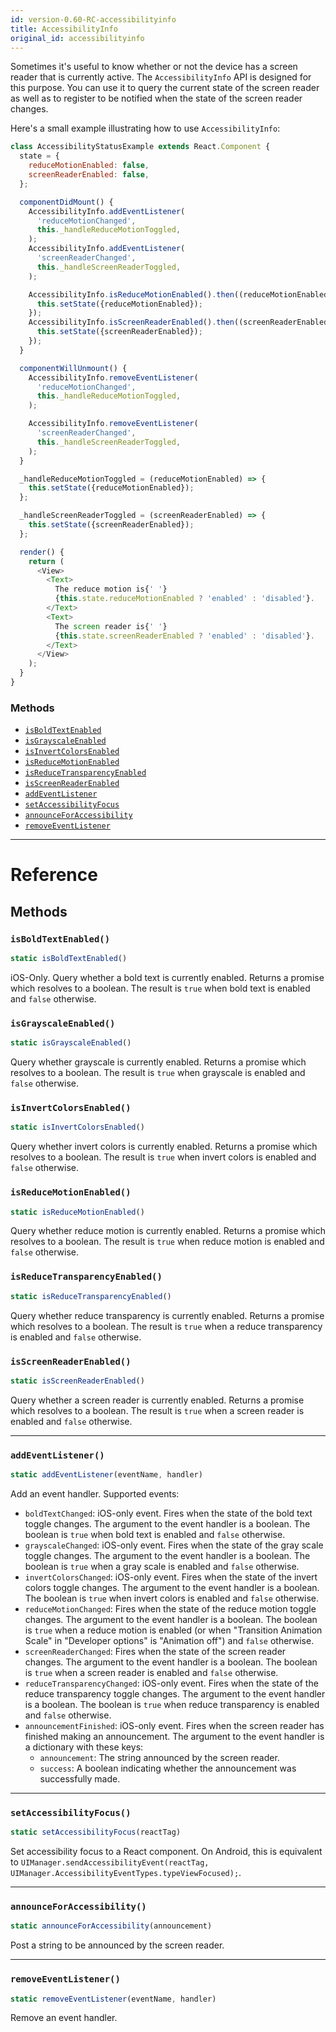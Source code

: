 ```yaml
---
id: version-0.60-RC-accessibilityinfo
title: AccessibilityInfo
original_id: accessibilityinfo
---
```


Sometimes it's useful to know whether or not the device has a screen reader that is currently active. The `AccessibilityInfo` API is designed for this purpose. You can use it to query the current state of the screen reader as well as to register to be notified when the state of the screen reader changes.

Here's a small example illustrating how to use `AccessibilityInfo`:

```javascript
class AccessibilityStatusExample extends React.Component {
  state = {
    reduceMotionEnabled: false,
    screenReaderEnabled: false,
  };

  componentDidMount() {
    AccessibilityInfo.addEventListener(
      'reduceMotionChanged',
      this._handleReduceMotionToggled,
    );
    AccessibilityInfo.addEventListener(
      'screenReaderChanged',
      this._handleScreenReaderToggled,
    );

    AccessibilityInfo.isReduceMotionEnabled().then((reduceMotionEnabled) => {
      this.setState({reduceMotionEnabled});
    });
    AccessibilityInfo.isScreenReaderEnabled().then((screenReaderEnabled) => {
      this.setState({screenReaderEnabled});
    });
  }

  componentWillUnmount() {
    AccessibilityInfo.removeEventListener(
      'reduceMotionChanged',
      this._handleReduceMotionToggled,
    );

    AccessibilityInfo.removeEventListener(
      'screenReaderChanged',
      this._handleScreenReaderToggled,
    );
  }

  _handleReduceMotionToggled = (reduceMotionEnabled) => {
    this.setState({reduceMotionEnabled});
  };

  _handleScreenReaderToggled = (screenReaderEnabled) => {
    this.setState({screenReaderEnabled});
  };

  render() {
    return (
      <View>
        <Text>
          The reduce motion is{' '}
          {this.state.reduceMotionEnabled ? 'enabled' : 'disabled'}.
        </Text>
        <Text>
          The screen reader is{' '}
          {this.state.screenReaderEnabled ? 'enabled' : 'disabled'}.
        </Text>
      </View>
    );
  }
}
```

### Methods

- [`isBoldTextEnabled`](accessibilityinfo.md#isBoldTextEnabled)
- [`isGrayscaleEnabled`](accessibilityinfo.md#isGrayscaleEnabled)
- [`isInvertColorsEnabled`](accessibilityinfo.md#isInvertColorsEnabled)
- [`isReduceMotionEnabled`](accessibilityinfo.md#isReduceMotionEnabled)
- [`isReduceTransparencyEnabled`](accessibilityinfo.md#isReduceTransparencyEnabled)
- [`isScreenReaderEnabled`](accessibilityinfo.md#isScreenReaderEnabled)
- [`addEventListener`](accessibilityinfo.md#addeventlistener)
- [`setAccessibilityFocus`](accessibilityinfo.md#setaccessibilityfocus)
- [`announceForAccessibility`](accessibilityinfo.md#announceforaccessibility)
- [`removeEventListener`](accessibilityinfo.md#removeeventlistener)

---

# Reference

## Methods

### `isBoldTextEnabled()`

```javascript
static isBoldTextEnabled()
```

iOS-Only. Query whether a bold text is currently enabled. Returns a promise which resolves to a boolean. The result is `true` when bold text is enabled and `false` otherwise.

### `isGrayscaleEnabled()`

```javascript
static isGrayscaleEnabled()
```

Query whether grayscale is currently enabled. Returns a promise which resolves to a boolean. The result is `true` when grayscale is enabled and `false` otherwise.

### `isInvertColorsEnabled()`

```javascript
static isInvertColorsEnabled()
```

Query whether invert colors is currently enabled. Returns a promise which resolves to a boolean. The result is `true` when invert colors is enabled and `false` otherwise.

### `isReduceMotionEnabled()`

```javascript
static isReduceMotionEnabled()
```

Query whether reduce motion is currently enabled. Returns a promise which resolves to a boolean. The result is `true` when reduce motion is enabled and `false` otherwise.

### `isReduceTransparencyEnabled()`

```javascript
static isReduceTransparencyEnabled()
```

Query whether reduce transparency is currently enabled. Returns a promise which resolves to a boolean. The result is `true` when a reduce transparency is enabled and `false` otherwise.

### `isScreenReaderEnabled()`

```javascript
static isScreenReaderEnabled()
```

Query whether a screen reader is currently enabled. Returns a promise which resolves to a boolean. The result is `true` when a screen reader is enabled and `false` otherwise.

---

### `addEventListener()`

```javascript
static addEventListener(eventName, handler)
```

Add an event handler. Supported events:

- `boldTextChanged`: iOS-only event. Fires when the state of the bold text toggle changes. The argument to the event handler is a boolean. The boolean is `true` when bold text is enabled and `false` otherwise.
- `grayscaleChanged`: iOS-only event. Fires when the state of the gray scale toggle changes. The argument to the event handler is a boolean. The boolean is `true` when a gray scale is enabled and `false` otherwise.
- `invertColorsChanged`: iOS-only event. Fires when the state of the invert colors toggle changes. The argument to the event handler is a boolean. The boolean is `true` when invert colors is enabled and `false` otherwise.
- `reduceMotionChanged`: Fires when the state of the reduce motion toggle changes. The argument to the event handler is a boolean. The boolean is `true` when a reduce motion is enabled (or when "Transition Animation Scale" in "Developer options" is "Animation off") and `false` otherwise.
- `screenReaderChanged`: Fires when the state of the screen reader changes. The argument to the event handler is a boolean. The boolean is `true` when a screen reader is enabled and `false` otherwise.
- `reduceTransparencyChanged`: iOS-only event. Fires when the state of the reduce transparency toggle changes. The argument to the event handler is a boolean. The boolean is `true` when reduce transparency is enabled and `false` otherwise.
- `announcementFinished`: iOS-only event. Fires when the screen reader has finished making an announcement. The argument to the event handler is a dictionary with these keys:
  - `announcement`: The string announced by the screen reader.
  - `success`: A boolean indicating whether the announcement was successfully made.

---

### `setAccessibilityFocus()`

```javascript
static setAccessibilityFocus(reactTag)
```

Set accessibility focus to a React component. On Android, this is equivalent to `UIManager.sendAccessibilityEvent(reactTag, UIManager.AccessibilityEventTypes.typeViewFocused);`.

---

### `announceForAccessibility()`

```javascript
static announceForAccessibility(announcement)
```

Post a string to be announced by the screen reader.

---

### `removeEventListener()`

```javascript
static removeEventListener(eventName, handler)
```

Remove an event handler.
